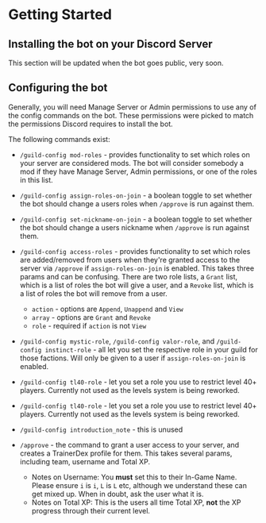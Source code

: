 # Getting Started

## Installing the bot on your Discord Server
<!-- To install the bot in your Discord Server, follow this [link](#). -->
This section will be updated when the bot goes public, very soon.

## Configuring the bot
Generally, you will need Manage Server or Admin permissions to use any of the config commands on the bot. These permissions were picked to match the permissions Discord requires to install the bot.

The following commands exist:
- `/guild-config mod-roles` - provides functionality to set which roles on your server are considered mods. The bot will consider somebody a mod if they have Manage Server, Admin permissions, or one of the roles in this list.
- `/guild-config assign-roles-on-join` - a boolean toggle to set whether the bot should change a users roles when `/approve` is run against them.
- `/guild-config set-nickname-on-join` - a boolean toggle to set whether the bot should change a users nickname when `/approve` is run against them.

- `/guild-config access-roles` - provides functionality to set which roles are added/removed from users when they're granted access to the server via `/approve` if `assign-roles-on-join` is enabled. This takes three params and can be confusing. There are two role lists, a `Grant` list, which is a list of roles the bot will give a user, and a `Revoke` list, which is a list of roles the bot will remove from a user.
  - `action` - options are `Append`, `Unappend` and `View` 
  - `array` - options are `Grant` and `Revoke`
  - `role` - required if `action` is not `View`

- `/guild-config mystic-role`, `/guild-config valor-role`, and `/guild-config instinct-role` - all let you set the respective role in your guild for those factions. Will only be given to a user if `assign-roles-on-join` is enabled.

- `/guild-config tl40-role` - let you set a role you use to restrict level 40+ players. Currently not used as the levels system is being reworked.

- `/guild-config tl40-role` - let you set a role you use to restrict level 40+ players. Currently not used as the levels system is being reworked.

- `/guild-config introduction_note` - this is unused

- `/approve` - the command to grant a user access to your server, and creates a TrainerDex profile for them. This takes several params, including team, username and Total XP.
  - Notes on Username: You **must** set this to their In-Game Name. Please ensure `i` is `i`, `L` is `L` etc, although we understand these can get mixed up. When in doubt, ask the user what it is. 
  - Notes on Total XP: This is the users all time Total XP, **not** the XP progress through their current level.
